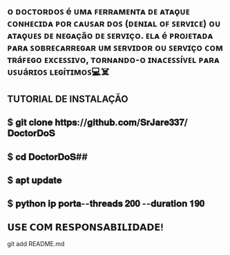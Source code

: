 ## ᴏ ᴅᴏᴄᴛᴏʀᴅᴏꜱ é ᴜᴍᴀ ꜰᴇʀʀᴀᴍᴇɴᴛᴀ ᴅᴇ ᴀᴛᴀǫᴜᴇ ᴄᴏɴʜᴇᴄɪᴅᴀ ᴘᴏʀ ᴄᴀᴜꜱᴀʀ ᴅᴏꜱ (ᴅᴇɴɪᴀʟ ᴏꜰ ꜱᴇʀᴠɪᴄᴇ) ᴏᴜ ᴀᴛᴀǫᴜᴇꜱ ᴅᴇ ɴᴇɢᴀçãᴏ ᴅᴇ ꜱᴇʀᴠɪçᴏ. ᴇʟᴀ é ᴘʀᴏᴊᴇᴛᴀᴅᴀ ᴘᴀʀᴀ ꜱᴏʙʀᴇᴄᴀʀʀᴇɢᴀʀ ᴜᴍ ꜱᴇʀᴠɪᴅᴏʀ ᴏᴜ ꜱᴇʀᴠɪçᴏ ᴄᴏᴍ ᴛʀáꜰᴇɢᴏ ᴇxᴄᴇꜱꜱɪᴠᴏ, ᴛᴏʀɴᴀɴᴅᴏ-ᴏ ɪɴᴀᴄᴇꜱꜱíᴠᴇʟ ᴘᴀʀᴀ ᴜꜱᴜáʀɪᴏꜱ ʟᴇɢíᴛɪᴍᴏꜱ💻☠️

## TUTORIAL DE INSTALAÇÃO
## $ 𝐠𝐢𝐭 𝐜𝐥𝐨𝐧𝐞 𝐡𝐭𝐭𝐩𝐬://𝐠𝐢𝐭𝐡𝐮𝐛.𝐜𝐨𝐦/𝐒𝐫𝐉𝐚𝐫𝐞𝟑𝟑𝟕/𝐃𝐨𝐜𝐭𝐨𝐫𝐃𝐨𝐒
## $ 𝐜𝐝 𝐃𝐨𝐜𝐭𝐨𝐫𝐃𝐨𝐒##
## $ 𝐚𝐩𝐭 𝐮𝐩𝐝𝐚𝐭𝐞 
## $ 𝐩𝐲𝐭𝐡𝐨𝐧 𝐢𝐩 𝐩𝐨𝐫𝐭𝐚--𝐭𝐡𝐫𝐞𝐚𝐝𝐬 𝟐𝟎𝟎 --𝐝𝐮𝐫𝐚𝐭𝐢𝐨𝐧 𝟏𝟗𝟎 

## 𝗨𝗦𝗘 𝗖𝗢𝗠 𝗥𝗘𝗦𝗣𝗢𝗡𝗦𝗔𝗕𝗜𝗟𝗜𝗗𝗔𝗗𝗘!
git add README.md

